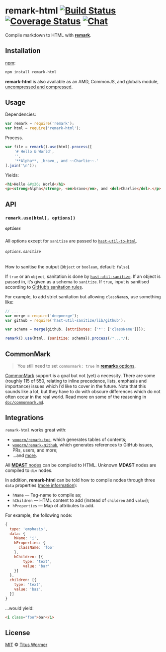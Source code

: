 # remark-html [![Build Status][build-badge]][build-status] [![Coverage Status][coverage-badge]][coverage-status] [![Chat][chat-badge]][chat]

Compile markdown to HTML with [**remark**][remark].

## Installation

[npm][]:

```bash
npm install remark-html
```

**remark-html** is also available as an AMD, CommonJS, and
globals module, [uncompressed and compressed][releases].

## Usage

Dependencies:

```javascript
var remark = require('remark');
var html = require('remark-html');
```

Process.

```javascript
var file = remark().use(html).process([
    '# Hello & World',
    '',
    '**Alpha**, _bravo_, and ~~Charlie~~.'
].join('\n'));
```

Yields:

```html
<h1>Hello &#x26; World</h1>
<p><strong>Alpha</strong>, <em>bravo</em>, and <del>Charlie</del>.</p>
```

## API

### `remark.use(html[, options])`

##### `options`

All options except for `sanitize` are passed to
[`hast-util-to-html`][to-html].

###### `options.sanitize`

How to sanitise the output (`Object` or `boolean`, default: `false`).

If `true` or an `object`, sanitation is done by
[`hast-util-sanitize`][sanitize].  If an object is passed in, it’s
given as a schema to `sanitize`.  If `true`, input is sanitised
according to [GitHub’s sanitation rules][github].

For example, to add strict sanitation but allowing `className`s, use
something like:

```js
// ...
var merge = require('deepmerge');
var github = require('hast-util-sanitize/lib/github');

var schema = merge(github, {attributes: {'*': ['className']}});

remark().use(html, {sanitize: schema}).process(/*...*/);
```

## CommonMark

> You still need to set `commonmark: true` in
> [**remark**s options][remark-options].

[CommonMark][] support is a goal but not (yet) a necessity.  There are
some (roughly 115 of 550, relating to inline precedence, lists, emphasis
and importance) issues which I’d like to cover in the future.  Note that
this sounds like a lot, but they have to do with obscure differences
which do not often occur in the real world.  Read more on some of the
reasoning in [`doc/commonmark.md`][commonmark-notes].

## Integrations

`remark-html` works great with:

*   [`wooorm/remark-toc`](https://github.com/wooorm/remark-toc), which
    generates tables of contents;
*   [`wooorm/remark-github`](https://github.com/wooorm/remark-github), which
    generates references to GitHub issues, PRs, users, and more;
*   ...and [more][remark-plugins].

All [**MDAST** nodes][mdast] can be compiled to HTML.  Unknown **MDAST**
nodes are compiled to `div` nodes.

In addition, **remark-html** can be told how to compile nodes through
three `data` properties ([more information][to-hast]):

*   `hName` — Tag-name to compile as;
*   `hChildren` — HTML content to add (instead of `children` and `value`);
*   `hProperties` — Map of attributes to add.

For example, the following node:

```js
{
  type: 'emphasis',
  data: {
    hName: 'i',
    hProperties: {
      className: 'foo'
    },
    hChildren: [{
        type: 'text',
        value: 'bar'
    }]
  },
  children: [{
    type: 'text',
    value: 'baz',
  }]
}
```

...would yield:

```markdown
<i class="foo">bar</i>
```

## License

[MIT][license] © [Titus Wormer][author]

<!-- Definitions -->

[build-badge]: https://img.shields.io/travis/wooorm/remark-html.svg

[build-status]: https://travis-ci.org/wooorm/remark-html

[coverage-badge]: https://img.shields.io/codecov/c/github/wooorm/remark-html.svg

[coverage-status]: https://codecov.io/github/wooorm/remark-html

[chat-badge]: https://img.shields.io/gitter/room/wooorm/remark.svg

[chat]: https://gitter.im/wooorm/remark

[releases]: https://github.com/wooorm/remark-html/releases

[license]: LICENSE

[author]: http://wooorm.com

[npm]: https://docs.npmjs.com/cli/install

[remark]: https://github.com/wooorm/remark

[remark-options]: https://github.com/wooorm/remark#remarkprocessvalue-options-done

[commonmark]: http://commonmark.org

[commonmark-notes]: doc/commonmark.md

[remark-plugins]: https://github.com/wooorm/remark/blob/master/doc/plugins.md#list-of-plugins

[mdast]: https://github.com/wooorm/mdast

[to-html]: https://github.com/wooorm/hast-util-to-html

[sanitize]: https://github.com/wooorm/hast-util-sanitize

[github]: https://github.com/wooorm/hast-util-sanitize#schema

[to-hast]: https://github.com/wooorm/mdast-util-to-hast#note
